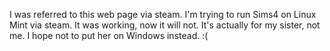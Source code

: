 I was referred to this web page via steam. I'm trying to run Sims4 on Linux Mint via steam. It was working, now it will not. 
It's actually for my sister, not me. I hope not to put her on Windows instead. :( 
